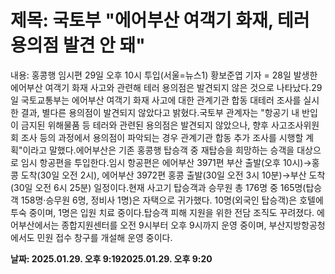 # **제목: 국토부 "에어부산 여객기 화재, 테러 용의점 발견 안 돼"**

  내용: 홍콩행 임시편 29일 오후 10시 투입(서울=뉴스1) 황보준엽 기자 = 28일 발생한 에어부산 여객기 화재 사고와 관련해 테러 용의점은 발견되지 않은 것으로 나타났다.29일 국토교통부는 에어부산 여객기 화재 사고에 대한 관계기관 합동 대테러 조사를 실시한 결과, 별다른 용의점이 발견되지 않았다고 밝혔다.국토부 관계자는 "항공기 내 반입이 금지된 위해물품 등 테러와 관련된 용의점은 발견되지 않았으나, 향후 사고조사위원회 조사 등의 과정에서 용의점이 파악되는 경우 관계기관 합동 추가 조사를 시행할 계획"이라고 말했다.에어부산은 기존 홍콩행 탑승객 중 재탑승을 희망하는 승객을 대상으로 임시 항공편을 투입한다.임시 항공편은 에어부산 3971편 부산 출발(오후 10시)→홍콩 도착(30일 오전 2시), 에어부산 3972편 홍콩 출발(30일 오전 3시 10분)→부산 도착(30일 오전 6시 25분) 일정이다.현재 사고기 탑승객과 승무원 총 176명 중 165명(탑승객 158명·승무원 6명, 정비사 1명)은 자택으로 귀가했다. 10명(외국인 탑승객)은 호텔에 투숙 중이며, 1명은 입원 치료 중이다.탑승객 피해 지원을 위한 전담 조직도 꾸려졌다. 에어부산에서는 종합지원센터를 오전 9시부터 오후 9시까지 운영 중이며, 부산지방항공청에서도 민원 접수 창구를 개설해 운영 중이다.

  **날짜: 2025.01.29. 오후 9:192025.01.29. 오후 9:20**